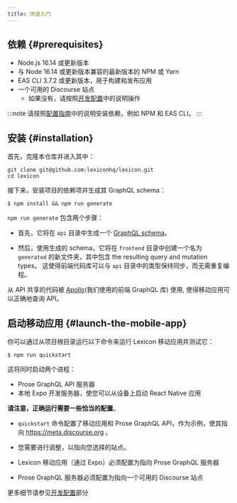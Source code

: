 ```yaml
---
title: 快速入门
---
```


## 依赖 {#prerequisites}

- Node.js 16.14 或更新版本
- 与 Node 16.14 或更新版本兼容的最新版本的 NPM 或 Yarn
- EAS CLI 3.7.2 或更新版本，用于构建和发布应用
- 一个可用的 Discourse 站点
  - 如果没有，请按照[开发配置](setup#discourse-host)中的说明操作

:::note
请按照[配置指南](tutorial/setup)中的说明安装依赖，例如 NPM 和 EAS CLI。
:::

## 安装 {#installation}

首先，克隆本仓库并进入其中：

```
git clone git@github.com:lexiconhq/lexicon.git
cd lexicon
```

接下来，安装项目的依赖项并生成其 GraphQL schema：

```
$ npm install && npm run generate
```

`npm run generate` 包含两个步骤：

- 首先，它将在 `api` 目录中生成一个 [GraphQL schema](https://nexusjs.org/docs/guides/schema)。

- 然后，使用生成的 schema，它将在 `frontend` 目录中创建一个名为 `generated` 的新文件夹，其中包含 the resulting query and mutation types。 这使得前端代码库可以与 `api` 目录中的类型保持同步，而无需重复编程。

从 API 共享的代码被 [Apollo](https://github.com/apollographql/apollo-tooling)(我们使用的前端 GraphQL 库) 使用, 使得移动应用可以正确地查询 API。

## 启动移动应用 {#launch-the-mobile-app}

你可以通过从项目根目录运行以下命令来运行 Lexicon 移动应用并测试它：

```
$ npm run quickstart
```

这将同时启动两个进程：

- Prose GraphQL API 服务器
- 本地 Expo 开发服务器，使您可以从设备上启动 React Native 应用

**请注意，正确运行需要一些恰当的配置**。

- `quickstart` 命令配置了移动应用和 Prose GraphQL API，作为示例，使其指向 https://meta.discourse.org 。

- 您需要进行调整，以指向您选择的站点。

- Lexicon 移动应用（通过 Expo）必须配置为指向 Prose GraphQL 服务器

- Prose GraphQL 服务器必须配置为指向一个可用的 Discourse 站点

更多细节请参见[开发配置](setup)部分
